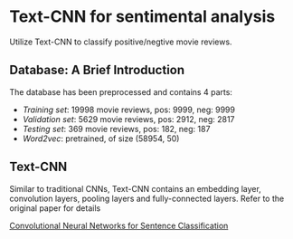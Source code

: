 # Text-CNN for sentimental analysis

Utilize Text-CNN to classify positive/negtive movie reviews.

## Database: A Brief Introduction

The database has been preprocessed and contains 4 parts:
* _Training set_: 19998 movie reviews, pos: 9999, neg: 9999
* _Validation set_: 5629 movie reviews, pos: 2912, neg: 2817
* _Testing set_: 369 movie reviews, pos: 182, neg: 187
* _Word2vec_: pretrained, of size (58954, 50)

## Text-CNN

Similar to traditional CNNs, Text-CNN contains an embedding layer, convolution layers,  pooling layers and fully-connected layers. Refer to the original paper for details

[Convolutional Neural Networks for Sentence Classification](https://arxiv.org/pdf/1408.5882.pdf)